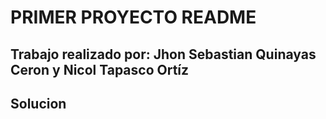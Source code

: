 #  PRIMER PROYECTO README
## Trabajo realizado por: Jhon Sebastian Quinayas Ceron y Nicol Tapasco Ortíz
## Solucion 
